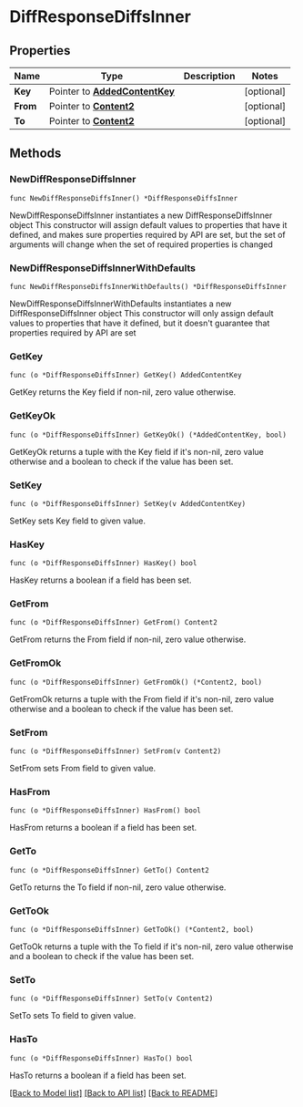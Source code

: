 # DiffResponseDiffsInner

## Properties

Name | Type | Description | Notes
------------ | ------------- | ------------- | -------------
**Key** | Pointer to [**AddedContentKey**](AddedContentKey.md) |  | [optional] 
**From** | Pointer to [**Content2**](Content2.md) |  | [optional] 
**To** | Pointer to [**Content2**](Content2.md) |  | [optional] 

## Methods

### NewDiffResponseDiffsInner

`func NewDiffResponseDiffsInner() *DiffResponseDiffsInner`

NewDiffResponseDiffsInner instantiates a new DiffResponseDiffsInner object
This constructor will assign default values to properties that have it defined,
and makes sure properties required by API are set, but the set of arguments
will change when the set of required properties is changed

### NewDiffResponseDiffsInnerWithDefaults

`func NewDiffResponseDiffsInnerWithDefaults() *DiffResponseDiffsInner`

NewDiffResponseDiffsInnerWithDefaults instantiates a new DiffResponseDiffsInner object
This constructor will only assign default values to properties that have it defined,
but it doesn't guarantee that properties required by API are set

### GetKey

`func (o *DiffResponseDiffsInner) GetKey() AddedContentKey`

GetKey returns the Key field if non-nil, zero value otherwise.

### GetKeyOk

`func (o *DiffResponseDiffsInner) GetKeyOk() (*AddedContentKey, bool)`

GetKeyOk returns a tuple with the Key field if it's non-nil, zero value otherwise
and a boolean to check if the value has been set.

### SetKey

`func (o *DiffResponseDiffsInner) SetKey(v AddedContentKey)`

SetKey sets Key field to given value.

### HasKey

`func (o *DiffResponseDiffsInner) HasKey() bool`

HasKey returns a boolean if a field has been set.

### GetFrom

`func (o *DiffResponseDiffsInner) GetFrom() Content2`

GetFrom returns the From field if non-nil, zero value otherwise.

### GetFromOk

`func (o *DiffResponseDiffsInner) GetFromOk() (*Content2, bool)`

GetFromOk returns a tuple with the From field if it's non-nil, zero value otherwise
and a boolean to check if the value has been set.

### SetFrom

`func (o *DiffResponseDiffsInner) SetFrom(v Content2)`

SetFrom sets From field to given value.

### HasFrom

`func (o *DiffResponseDiffsInner) HasFrom() bool`

HasFrom returns a boolean if a field has been set.

### GetTo

`func (o *DiffResponseDiffsInner) GetTo() Content2`

GetTo returns the To field if non-nil, zero value otherwise.

### GetToOk

`func (o *DiffResponseDiffsInner) GetToOk() (*Content2, bool)`

GetToOk returns a tuple with the To field if it's non-nil, zero value otherwise
and a boolean to check if the value has been set.

### SetTo

`func (o *DiffResponseDiffsInner) SetTo(v Content2)`

SetTo sets To field to given value.

### HasTo

`func (o *DiffResponseDiffsInner) HasTo() bool`

HasTo returns a boolean if a field has been set.


[[Back to Model list]](../README.md#documentation-for-models) [[Back to API list]](../README.md#documentation-for-api-endpoints) [[Back to README]](../README.md)


